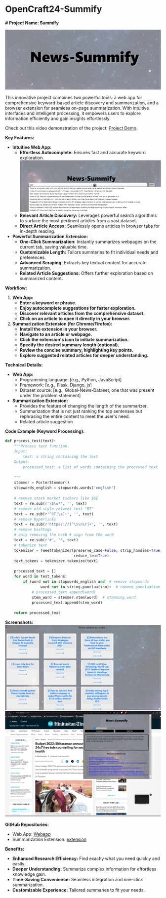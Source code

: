 # OpenCraft24-Summify


**# Project Name: Summify**




![Summify](images/cover.png)

This innovative project combines two powerful tools: a web app for comprehensive keyword-based article discovery and summarization, and a browser extension for seamless on-page summarization. With intuitive interfaces and intelligent processing, it empowers users to explore information efficiently and gain insights effortlessly.

Check out this video demonstration of the project: [Project Demo](https://www.youtube.com).


**Key Features:**

* **Intuitive Web App:**
    * **Effortless Autocomplete:** Ensures fast and accurate keyword exploration.
      ![autocomplete](images/autocomplete.png)
    * **Relevant Article Discovery:** Leverages powerful search algorithms to surface the most pertinent articles from a vast dataset.
    * **Direct Article Access:** Seamlessly opens articles in browser tabs for in-depth reading.
* **Powerful Summarization Extension:**
    * **One-Click Summarization:** Instantly summarizes webpages on the current tab, saving valuable time.
    * **Customizable Length:** Tailors summaries to fit individual needs and preferences.
    * **Advanced Scraping:** Extracts key textual content for accurate summarization.
    * **Related Article Suggestions:** Offers further exploration based on summarized content.

**Workflow:**

1. **Web App:**
    * **Enter a keyword or phrase.**
    * **Enjoy autocomplete suggestions for faster exploration.**
    * **Discover relevant articles from the comprehensive dataset.**
    * **Click on an article to open it directly in your browser.**
2. **Summarization Extension (for Chrome/Firefox):**
    * **Install the extension in your browser.**
    * **Navigate to an article or webpage.**
    * **Click the extension's icon to initiate summarization.**
    * **Specify the desired summary length (optional).**
    * **Review the concise summary, highlighting key points.**
    * **Explore suggested related articles for deeper understanding.**

**Technical Details:**

* **Web App:**
    * Programming language: [e.g., Python, JavaScript]
    * Framework: [e.g., Flask, Django, js]
    * Dataset source: [e.g., Global-News-Dataset, one that was present under the problem statement]
* **Summarization Extension:**
    * Provides the feature of changing the length of the summarizer.
    * Summarization that is not just ranking the top sentenses but rephrasing the entire content to meet the user's need.
    * Related article suggestion

**Code Example (Keyword Processing):**

```python
def process_text(text):
    """Process text function.
    Input:
        text: a string containing the text
    Output:
        processed_text: a list of words containing the processed text

    """
    stemmer = PorterStemmer()
    stopwords_english = stopwords.words('english')

    # remove stock market tickers like $GE
    text = re.sub(r'\$\w*', '', text)
    # remove old style retweet text "RT"
    text = re.sub(r'^RT[\s]+', '', text)
    # remove hyperlinks    
    text = re.sub(r'https?://[^\s\n\r]+', '', text)
    # remove hashtags
    # only removing the hash # sign from the word
    text = re.sub(r'#', '', text)
    # tokenize text
    tokenizer = TweetTokenizer(preserve_case=False, strip_handles=True,
                               reduce_len=True)
    text_tokens = tokenizer.tokenize(text)

    processed_text = []
    for word in text_tokens:
        if (word not in stopwords_english and  # remove stopwords
                word not in string.punctuation):  # remove punctuation
            # processed_text.append(word)
            stem_word = stemmer.stem(word)  # stemming word
            processed_text.append(stem_word)

    return processed_text

```

**Screenshots:**
![Article suggestions](images/suggestion.png)
![Summarizer extension](images/summary.png)


**GitHub Repositories:**

* Web App: [Webapp](https://github.com/0Drishtant0/News-Recommendation-System)
* Summarization Extension: [extension](https://github.com/0Drishtant0/Article-Summarizer-Extension)

**Benefits:**

* **Enhanced Research Efficiency:** Find exactly what you need quickly and easily.
* **Deeper Understanding:** Summarize complex information for effortless knowledge gain.
* **Time-Saving Convenience:** Seamless integration and one-click summarization.
* **Customizable Experience:** Tailored summaries to fit your needs.

